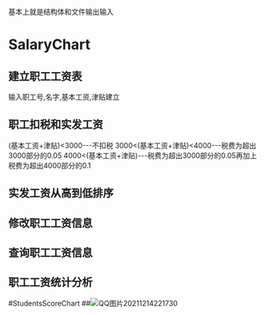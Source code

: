 
基本上就是结构体和文件输出输入

# SalaryChart
## 建立职工工资表
  输入职工号,名字,基本工资,津贴建立
## 职工扣税和实发工资 
   (基本工资+津贴)<3000---不扣税
   3000<(基本工资+津贴)<4000---税费为超出3000部分的0.05
   4000<(基本工资+津贴)---税费为超出3000部分的0.05再加上税费为超出4000部分的0.1
## 实发工资从高到低排序                
## 修改职工工资信息                  
## 查询职工工资信息                   
## 职工工资统计分析 
  
#StudentsScoreChart
##![QQ图片20211214221730](https://user-images.githubusercontent.com/33172125/146666799-b415cc72-dce3-4334-b024-c43c259686ef.jpg)

